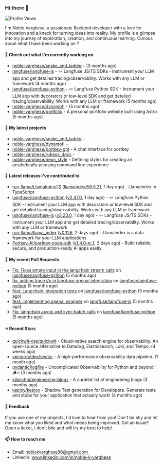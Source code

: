 ### Hi there 👋
![Profile Views](https://komarev.com/ghpvc/?username=noble-varghese&label=PROFILE+VIEWS)

I'm Noble Varghese, a passionate Backend developer with a love for innovation and a knack for turning ideas into reality. My profile is a glimpse into my journey of exploration, creation, and continuous learning. Curious about what I have been working on ?


#### 👷 Check out what I'm currently working on

- [noble-varghese/snake_and_ladder](https://github.com/noble-varghese/snake_and_ladder) -  (3 months ago)
- [langfuse/langfuse-js](https://github.com/langfuse/langfuse-js) - 🪢 Langfuse JS/TS SDKs - Instrument your LLM app and get detailed tracing/observability. Works with any LLM or framework (4 months ago)
- [langfuse/langfuse-python](https://github.com/langfuse/langfuse-python) - 🪢 Langfuse Python SDK - Instrument your LLM app with decorators or low-level SDK and get detailed tracing/observability. Works with any LLM or framework (5 months ago)
- [noble-varghese/dynamofl](https://github.com/noble-varghese/dynamofl) -  (5 months ago)
- [noble-varghese/portfolio](https://github.com/noble-varghese/portfolio) - A personal portfolio website built using Astro (5 months ago)

#### 🌱 My latest projects

- [noble-varghese/snake_and_ladder](https://github.com/noble-varghese/snake_and_ladder) - 
- [noble-varghese/dynamofl](https://github.com/noble-varghese/dynamofl) - 
- [noble-varghese/portkey-gpt](https://github.com/noble-varghese/portkey-gpt) - A chat interface for portkey
- [noble-varghese/rubeus_docs](https://github.com/noble-varghese/rubeus_docs) - 
- [noble-varghese/neon_style](https://github.com/noble-varghese/neon_style) - Defining styles for creating an aesthetically pleasing command line experience

#### 🔭 Latest releases I've contributed to

- [run-llama/LlamaIndexTS](https://github.com/run-llama/LlamaIndexTS) ([llamaindex@0.5.21](https://github.com/run-llama/LlamaIndexTS/releases/tag/llamaindex%400.5.21), 1 day ago) - LlamaIndex in TypeScript
- [langfuse/langfuse-python](https://github.com/langfuse/langfuse-python) ([v2.47.0](https://github.com/langfuse/langfuse-python/releases/tag/v2.47.0), 1 day ago) - 🪢 Langfuse Python SDK - Instrument your LLM app with decorators or low-level SDK and get detailed tracing/observability. Works with any LLM or framework
- [langfuse/langfuse-js](https://github.com/langfuse/langfuse-js) ([v3.23.0](https://github.com/langfuse/langfuse-js/releases/tag/v3.23.0), 1 day ago) - 🪢 Langfuse JS/TS SDKs - Instrument your LLM app and get detailed tracing/observability. Works with any LLM or framework
- [run-llama/llama_index](https://github.com/run-llama/llama_index) ([v0.11.6](https://github.com/run-llama/llama_index/releases/tag/v0.11.6), 2 days ago) - LlamaIndex is a data framework for your LLM applications
- [Portkey-AI/portkey-node-sdk](https://github.com/Portkey-AI/portkey-node-sdk) ([v1.4.0-rc.1](https://github.com/Portkey-AI/portkey-node-sdk/releases/tag/v1.4.0-rc.1), 2 days ago) - Build reliable, secure, and production-ready AI apps easily.

#### 🔨 My recent Pull Requests

- [Fix: Fixes empty input in the langchain stream calls](https://github.com/langfuse/langfuse-python/pull/538) on [langfuse/langfuse-python](https://github.com/langfuse/langfuse-python) (5 months ago)
- [fix: adding trace i/o in langfuse openai integration](https://github.com/langfuse/langfuse-python/pull/532) on [langfuse/langfuse-python](https://github.com/langfuse/langfuse-python) (5 months ago)
- [feat: Langchain integration tests](https://github.com/langfuse/langfuse-python/pull/527) on [langfuse/langfuse-python](https://github.com/langfuse/langfuse-python) (5 months ago)
- [feat: implementing openai wrapper](https://github.com/langfuse/langfuse-js/pull/114) on [langfuse/langfuse-js](https://github.com/langfuse/langfuse-js) (5 months ago)
- [Fix: langchain async and sync batch calls](https://github.com/langfuse/langfuse-python/pull/518) on [langfuse/langfuse-python](https://github.com/langfuse/langfuse-python) (5 months ago)


#### ⭐ Recent Stars

- [quickwit-oss/quickwit](https://github.com/quickwit-oss/quickwit) - Cloud-native search engine for observability. An open-source alternative to Datadog, Elasticsearch, Loki, and Tempo. (4 weeks ago)
- [vectordotdev/vector](https://github.com/vectordotdev/vector) - A high-performance observability data pipeline. (1 month ago)
- [pydantic/logfire](https://github.com/pydantic/logfire) - Uncomplicated Observability for Python and beyond! 🪵🔥 (3 months ago)
- [kilimchoi/engineering-blogs](https://github.com/kilimchoi/engineering-blogs) - A curated list of engineering blogs (3 months ago)
- [keploy/keploy](https://github.com/keploy/keploy) - Shadow Test generation for Developers. Generate tests and stubs for your application that actually work! (4 months ago)

#### 💬 Feedback

If you use one of my projects, I'd love to hear from you! Don't be shy and let me know what you liked and what needs being improved. Got an issue? Open a ticket, I don't bite and will try my best to help!

#### 📫 How to reach me

- Email: noblekvarghese96@gmail.com
- Linkedin: www.linkedin.com/in/noble-k-varghese
